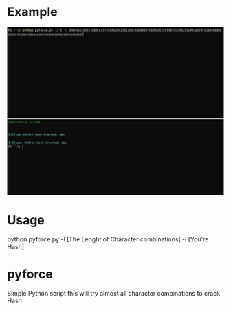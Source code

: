 # Example
<img src="https://github.com/EH30/pyforce/blob/master/pyforce_example1.JPG" >
<img src="https://github.com/EH30/pyforce/blob/master/pyforce_example.JPG" >


# Usage

python pyforce.py -l [The Lenght of Character combinations] -i [You're Hash]


# pyforce
Simple Python script   this will try almost all character combinations to crack Hash 

